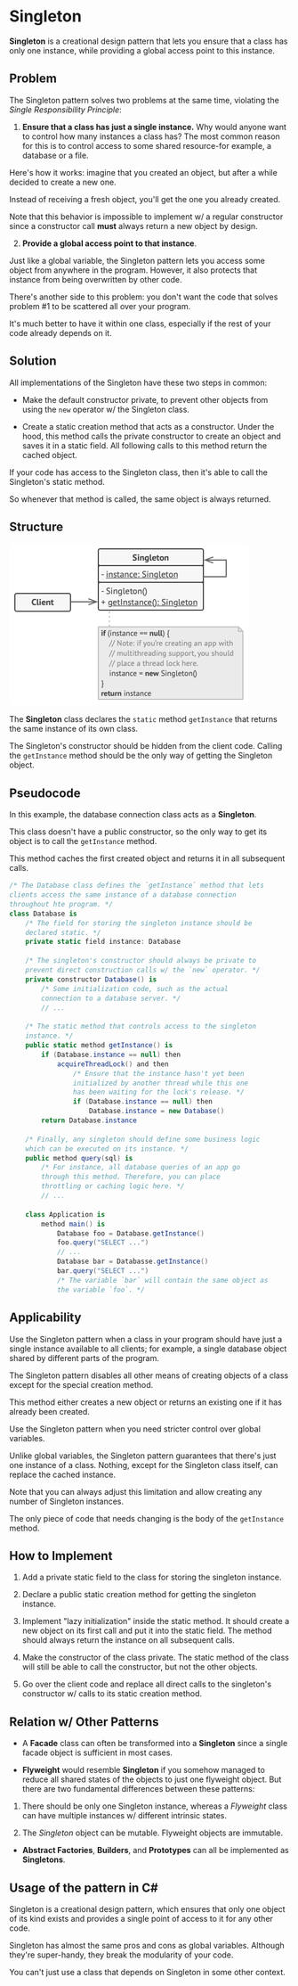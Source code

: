 # Singleton

**Singleton** is a creational design pattern that lets you ensure that a class has only one instance, while providing a global access point to this instance.

## Problem

The Singleton pattern solves two problems at the same time, violating the *Single Responsibility Principle*:

1. **Ensure that a class has just a single instance.** Why would anyone want to control how many instances a class has? The most common reason for this is to control access to some shared resource-for example, a database or a file.

Here's how it works: imagine that you created an object, but after a while decided to create a new one.

Instead of receiving a fresh object, you'll get the one you already created.

Note that this behavior is impossible to implement w/ a regular constructor since a constructor call **must** always return a new object by design.

2. **Provide a global access point to that instance**.

Just like a global variable, the Singleton pattern lets you access some object from anywhere in the program. However, it also protects that instance from being overwritten by other code.

There's another side to this problem: you don't want the code that solves problem #1 to be scattered all over your program.

It's much better to have it within one class, especially if the rest of your code already depends on it.

## Solution

All implementations of the Singleton have these two steps in common:

* Make the default constructor private, to prevent other objects from using the `new` operator w/ the Singleton class.

* Create a static creation method that acts as a constructor. Under the hood, this method calls the private constructor to create an object and saves it in a static field. All following calls to this method return the cached object.

If your code has access to the Singleton class, then it's able to call the Singleton's static method.

So whenever that method is called, the same object is always returned.

## Structure

![](../img/singleton-1.png)

The **Singleton** class declares the `static` method `getInstance` that returns the same instance of its own class.

The Singleton's constructor should be hidden from the client code. Calling the `getInstance` method should be the only way of getting the Singleton object.

## Pseudocode

In this example, the database connection class acts as a **Singleton**.

This class doesn't have a public constructor, so the only way to get its object is to call the `getInstance` method.

This method caches the first created object and returns it in all subsequent calls.

```c#
/* The Database class defines the `getInstance` method that lets
clients access the same instance of a database connection
throughout hte program. */
class Database is
    /* The field for storing the singleton instance should be
    declared static. */
    private static field instance: Database
    
    /* The singleton's constructor should always be private to
    prevent direct construction calls w/ the `new` operator. */
    private constructor Database() is
        /* Some initialization code, such as the actual
        connection to a database server. */
        // ...
    
    /* The static method that controls access to the singleton
    instance. */
    public static method getInstance() is
        if (Database.instance == null) then
            acquireThreadLock() and then
                /* Ensure that the instance hasn't yet been
                initialized by another thread while this one
                has been waiting for the lock's release. */
                if (Database.instance == null) then
                    Database.instance = new Database()
        return Database.instance
    
    /* Finally, any singleton should define some business logic
    which can be executed on its instance. */
    public method query(sql) is
        /* For instance, all database queries of an app go
        through this method. Therefore, you can place
        throttling or caching logic here. */
        // ...
        
    class Application is
        method main() is
            Database foo = Database.getInstance()
            foo.query("SELECT ...")
            // ...
            Database bar = Databasse.getInstance()
            bar.query("SELECT ...")
            /* The variable `bar` will contain the same object as
            the variable `foo`. */
```

## Applicability

Use the Singleton pattern when a class in your program should have just a single instance available to all clients; for example, a single database object shared by different parts of the program.

The Singleton pattern disables all other means of creating objects of a class except for the special creation method.

This method either creates a new object or returns an existing one if it has already been created.

Use the Singleton pattern when you need stricter control over global variables.

Unlike global variables, the Singleton pattern guarantees that there's just one instance of a class. Nothing, except for the Singleton class itself, can replace the cached instance.

Note that you can always adjust this limitation and allow creating any number of Singleton instances.

The only piece of code that needs changing is the body of the `getInstance` method.

## How to Implement

1. Add a private static field to the class for storing the singleton instance.

2. Declare a public static creation method for getting the singleton instance.

3. Implement "lazy initialization" inside the static method. It should create a new object on its first call and put it into the static field. The method should always return the instance on all subsequent calls.

4. Make the constructor of the class private. The static method of the class will still be able to call the constructor, but not the other objects.

5. Go over the client code and replace all direct calls to the singleton's constructor w/ calls to its static creation method.

## Relation w/ Other Patterns

* A **Facade** class can often be transformed into a **Singleton** since a single facade object is sufficient in most cases.

* **Flyweight** would resemble **Singleton** if you somehow managed to reduce all shared states of the objects to just one flyweight object. But there are two fundamental differences between these patterns:

1. There should be only one Singleton instance, whereas a *Flyweight* class can have multiple instances w/ different intrinsic states.

2. The *Singleton* object can be mutable. Flyweight objects are immutable.

* **Abstract Factories**, **Builders**, and **Prototypes** can all be implemented as **Singletons**.

## Usage of the pattern in C#

Singleton is a creational design pattern, which ensures that only one object of its kind exists and provides a single point of access to it for any other code.

Singleton has almost the same pros and cons as global variables. Although they're super-handy, they break the modularity of your code.

You can't just use a class that depends on Singleton in some other context. 